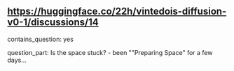 ## https://huggingface.co/22h/vintedois-diffusion-v0-1/discussions/14

contains_question: yes

question_part: Is the space stuck? - been ""Preparing Space" for a few days...
